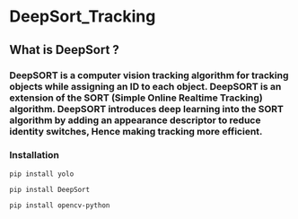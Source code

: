 # DeepSort_Tracking
## What is DeepSort ?
### DeepSORT is a computer vision tracking algorithm for tracking objects while assigning an ID to each object. DeepSORT is an extension of the SORT (Simple Online Realtime Tracking) algorithm. DeepSORT introduces deep learning into the SORT algorithm by adding an appearance descriptor to reduce identity switches, Hence making tracking more efficient.
### Installation
```
pip install yolo
```
```
pip install DeepSort
```
```
pip install opencv-python
```
